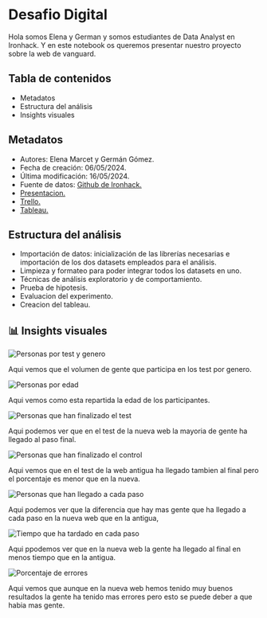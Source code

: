 # Desafio Digital

Hola somos Elena y German y somos estudiantes de Data Analyst en Ironhack. Y en este notebook os queremos presentar nuestro proyecto sobre la web de vanguard. 

## Tabla de contenidos

- Metadatos
- Estructura del análisis
- Insights visuales

## Metadatos

- Autores: Elena Marcet y Germán Gómez.
- Fecha de creación: 06/05/2024.
- Última modificación: 16/05/2024.
- Fuente de datos: <a href= "https://github.com/data-bootcamp-v4/lessons/tree/main/5_6_eda_inf_stats_tableau/project/files_for_project">Github de Ironhack.</a>
- <a href= "https://docs.google.com/presentation/d/1ovTVk-veAmXTIMXzdJ6gmUxsiHS3h5zoquGDdkoG1ec/edit#slide=id.g2db4bcc2968_0_83">Presentacion.</a>
- <a href= "https://trello.com/b/0AHbw8fl/proyecto-2">Trello.</a>
- <a href= "https://public.tableau.com/app/profile/german.gomez1891/viz/Libro_Vanguard/Dashboard2">Tableau.</a>

## Estructura del análisis

- Importación de datos: inicialización de las librerías necesarias e importación de los dos datasets empleados para el análisis.
- Limpieza y formateo para poder integrar todos los datasets en uno.
- Técnicas de análisis exploratorio y de comportamiento.
- Prueba de hipotesis.
- Evaluacion del experimento.
- Creacion del tableau.

## 📊 Insights visuales

![Personas por test y genero](https://drive.google.com/uc?export=view&id=1FAPNtvbXMtNFGfQc2fRoV0tY6nT1xlmC)

Aqui vemos que el volumen de gente que participa en los test por genero.

![Personas por edad](https://drive.google.com/uc?export=view&id=1JJQ_FGW2JdX8nipPzvzkjj4HdiXfrFW_)

Aqui vemos como esta repartida la edad de los participantes.

![Personas que han finalizado el test](https://drive.google.com/uc?export=view&id=1KCYr5_rbMWQdRzeuQWeri2JODQT2rnm8)

Aqui podemos ver que en el test de la nueva web la mayoria de gente ha llegado al paso final.

![Personas que han finalizado el control](https://drive.google.com/uc?export=view&id=1Hyvi7AhjFwJ70zzqNfUuySxxFHHcjQts)

Aqui vemos que en el test de la web antigua ha llegado tambien al final pero el porcentaje es menor que en la nueva.

![Personas que han llegado a cada paso](https://drive.google.com/uc?export=view&id=1CYwmZk6g8ZqIYIUjD7wVXdHE7rrQD5Ap)

Aqui podemos ver que la diferencia que hay mas gente que ha llegado a cada paso en la nueva web que en la antigua,

![Tiempo que ha tardado en cada paso](https://drive.google.com/uc?export=view&id=127o47P-TERdRcJLPI4j-8ATvijHcphdA)

Aqui ppodemos ver que en la nueva web la gente ha llegado al final en menos tiempo que en la antigua.

![Porcentaje de errores](https://drive.google.com/uc?export=view&id=1InNQbcJ9jMZuqk947X_hJoXK1AXtS-aq)

Aqui vemos que aunque en la nueva web hemos tenido muy buenos resultados la gente ha tenido mas errores pero esto se puede deber a que habia mas gente.